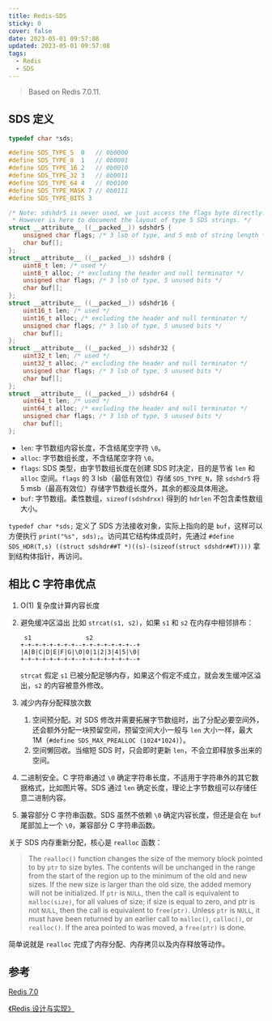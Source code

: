 ```yaml
---
title: Redis-SDS
sticky: 0
cover: false
date: 2023-05-01 09:57:08
updated: 2023-05-01 09:57:08
tags:
  - Redis
  - SDS
---
```


> Based on Redis 7.0.11.

## SDS 定义

```C
typedef char *sds;

#define SDS_TYPE_5  0   // 0b0000
#define SDS_TYPE_8  1   // 0b0001
#define SDS_TYPE_16 2   // 0b0010
#define SDS_TYPE_32 3   // 0b0011
#define SDS_TYPE_64 4   // 0b0100
#define SDS_TYPE_MASK 7 // 0b0111
#define SDS_TYPE_BITS 3 

/* Note: sdshdr5 is never used, we just access the flags byte directly.
 * However is here to document the layout of type 5 SDS strings. */
struct __attribute__ ((__packed__)) sdshdr5 {
    unsigned char flags; /* 3 lsb of type, and 5 msb of string length */
    char buf[];
};
struct __attribute__ ((__packed__)) sdshdr8 {
    uint8_t len; /* used */
    uint8_t alloc; /* excluding the header and null terminator */
    unsigned char flags; /* 3 lsb of type, 5 unused bits */
    char buf[];
};
struct __attribute__ ((__packed__)) sdshdr16 {
    uint16_t len; /* used */
    uint16_t alloc; /* excluding the header and null terminator */
    unsigned char flags; /* 3 lsb of type, 5 unused bits */
    char buf[];
};
struct __attribute__ ((__packed__)) sdshdr32 {
    uint32_t len; /* used */
    uint32_t alloc; /* excluding the header and null terminator */
    unsigned char flags; /* 3 lsb of type, 5 unused bits */
    char buf[];
};
struct __attribute__ ((__packed__)) sdshdr64 {
    uint64_t len; /* used */
    uint64_t alloc; /* excluding the header and null terminator */
    unsigned char flags; /* 3 lsb of type, 5 unused bits */
    char buf[];
};
```

- `len`: 字节数组内容长度，不含结尾空字符 `\0`。
- `alloc`: 字节数组长度，不含结尾空字符 `\0`。
- `flags`: SDS 类型，由字节数组长度在创建 SDS 时决定，目的是节省 `len` 和 `alloc` 空间。`flags` 的 3 lsb（最低有效位）存储 `SDS_TYPE_N`，除 `sdshdr5` 将 5 msb（最高有效位）存储字节数组长度外，其余的都没具体用途。
- `buf`: 字节数组。柔性数组，`sizeof(sdshdrxx)` 得到的 `hdrlen` 不包含柔性数组大小。

`typedef char *sds;` 定义了 SDS 方法接收对象，实际上指向的是 `buf`，这样可以方便执行 `print("%s", sds);`。访问其它结构体成员时，先通过 `#define SDS_HDR(T,s) ((struct sdshdr##T *)((s)-(sizeof(struct sdshdr##T))))` 拿到结构体指针，再访问。

## 相比 C 字符串优点

1. O(1) 复杂度计算内容长度
2. 避免缓冲区溢出
   比如 `strcat(s1, s2)`，如果 `s1` 和 `s2` 在内存中相邻排布：

   ```plaintext
    s1               s2
   +-+-+-+-+-+-+-+--+-+-+-+-+-+-+--+
   |A|B|C|D|E|F|G|\0|0|1|2|3|4|5|\0|
   +-+-+-+-+-+-+-+--+-+-+-+-+-+-+--+
   ```

   `strcat` 假定 `s1` 已被分配足够内存，如果这个假定不成立，就会发生缓冲区溢出，`s2` 的内容被意外修改。
3. 减少内存分配释放次数
   1. 空间预分配。对 SDS 修改并需要拓展字节数组时，出了分配必要空间外，还会额外分配一块预留空间，预留空间大小一般与 `len` 大小一样，最大 1M（`#define SDS_MAX_PREALLOC (1024*1024)`）。
   2. 空间懒回收。当缩短 SDS 时，只会即时更新 `len`，不会立即释放多出来的空间。
4. 二进制安全。C 字符串通过 `\0` 确定字符串长度，不适用于字符串外的其它数据格式，比如图片等。SDS 通过 `len` 确定长度，理论上字节数组可以存储任意二进制内容。
5. 兼容部分 C 字符串函数。SDS 虽然不依赖 `\0` 确定内容长度，但还是会在 `buf` 尾部加上一个 `\0`，兼容部分 C 字符串函数。

关于 SDS 内存重新分配，核心是 `realloc` 函数：

> The `realloc()` function changes the size of the memory block pointed to by `ptr` to size bytes.  The contents will be unchanged in the range from the start of  the  region up  to  the  minimum of the old and new sizes.  If the new size is larger than the old size, the added memory will not be initialized.  If `ptr` is `NULL`, then the call is equivalent to `malloc(size)`, for all values of size; if size is equal to zero, and ptr is not `NULL`, then the call is equivalent to `free(ptr)`.  Unless `ptr` is `NULL`, it must have been returned by an earlier call to `malloc()`, `calloc()`, or `realloc()`. If the area pointed to was moved, a `free(ptr)` is done.

简单说就是 `realloc` 完成了内存分配、内存拷贝以及内存释放等动作。

## 参考

[Redis 7.0](https://github.com/redis/redis/tree/7.0)

[《Redis 设计与实现》](http://redisbook.com)
